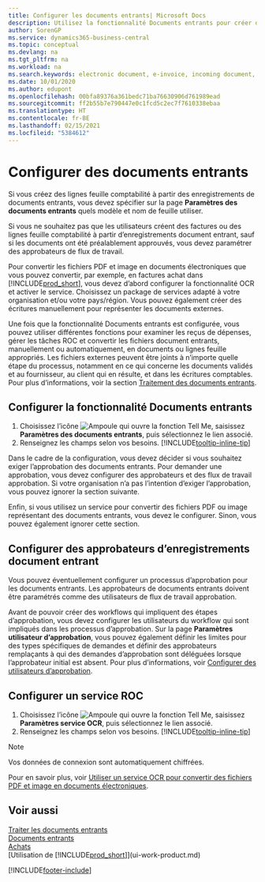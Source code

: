 ```yaml
---
title: Configurer les documents entrants| Microsoft Docs
description: Utilisez la fonctionnalité Documents entrants pour créer des documents électroniques, gérer des tâches OCR, importer des factures, et convertir des fichiers images.
author: SorenGP
ms.service: dynamics365-business-central
ms.topic: conceptual
ms.devlang: na
ms.tgt_pltfrm: na
ms.workload: na
ms.search.keywords: electronic document, e-invoice, incoming document, OCR, ecommerce, document exchange, import invoice
ms.date: 10/01/2020
ms.author: edupont
ms.openlocfilehash: 00bfa89376a361bedc71ba76630906d761989ead
ms.sourcegitcommit: ff2b55b7e790447e0c1fcd5c2ec7f7610338ebaa
ms.translationtype: HT
ms.contentlocale: fr-BE
ms.lasthandoff: 02/15/2021
ms.locfileid: "5384612"
---
```

# <a name="set-up-incoming-documents"></a>Configurer des documents entrants

Si vous créez des lignes feuille comptabilité à partir des enregistrements de documents entrants, vous devez spécifier sur la page **Paramètres des documents entrants** quels modèle et nom de feuille utiliser.

Si vous ne souhaitez pas que les utilisateurs créent des factures ou des lignes feuille comptabilité à partir d’enregistrements document entrant, sauf si les documents ont été préalablement approuvés, vous devez paramétrer des approbateurs de flux de travail.

Pour convertir les fichiers PDF et image en documents électroniques que vous pouvez convertir, par exemple, en factures achat dans [!INCLUDE[prod_short](includes/prod_short.md)], vous devez d’abord configurer la fonctionnalité OCR et activer le service. Choisissez un package de services adapté à votre organisation et/ou votre pays/région. Vous pouvez également créer des écritures manuellement pour représenter les documents externes.  

Une fois que la fonctionnalité Documents entrants est configurée, vous pouvez utiliser différentes fonctions pour examiner les reçus de dépenses, gérer les tâches ROC et convertir les fichiers document entrants, manuellement ou automatiquement, en documents ou lignes feuille appropriés. Les fichiers externes peuvent être joints à n’importe quelle étape du processus, notamment en ce qui concerne les documents validés et au fournisseur, au client qui en résulte, et dans les écritures comptables. Pour plus d’informations, voir la section [Traitement des documents entrants](across-process-income-documents.md).

## <a name="to-set-up-the-incoming-documents-feature"></a>Configurer la fonctionnalité Documents entrants

1. Choisissez l’icône ![Ampoule qui ouvre la fonction Tell Me](media/ui-search/search_small.png "Dites-moi ce que vous voulez faire"), saisissez **Paramètres des documents entrants**, puis sélectionnez le lien associé.
2. Renseignez les champs selon vos besoins. [!INCLUDE[tooltip-inline-tip](includes/tooltip-inline-tip_md.md)]

Dans le cadre de la configuration, vous devez décider si vous souhaitez exiger l’approbation des documents entrants. Pour demander une approbation, vous devez configurer des approbateurs et des flux de travail approbation. Si votre organisation n’a pas l’intention d’exiger l’approbation, vous pouvez ignorer la section suivante.  

Enfin, si vous utilisez un service pour convertir des fichiers PDF ou image représentant des documents entrants, vous devez le configurer. Sinon, vous pouvez également ignorer cette section.  

## <a name="to-set-up-approvers-of-incoming-document-records"></a>Configurer des approbateurs d’enregistrements document entrant

Vous pouvez éventuellement configurer un processus d’approbation pour les documents entrants. Les approbateurs de documents entrants doivent être paramétrés comme des utilisateurs de flux de travail approbation.

Avant de pouvoir créer des workflows qui impliquent des étapes d’approbation, vous devez configurer les utilisateurs du workflow qui sont impliqués dans les processus d’approbation. Sur la page **Paramètres utilisateur d’approbation**, vous pouvez également définir les limites pour des types spécifiques de demandes et définir des approbateurs remplaçants à qui des demandes d’approbation sont déléguées lorsque l’approbateur initial est absent. Pour plus d’informations, voir [Configurer des utilisateurs d’approbation](across-how-to-set-up-approval-users.md).

## <a name="to-set-up-an-ocr-service"></a>Configurer un service ROC

1. Choisissez l’icône ![Ampoule qui ouvre la fonction Tell Me](media/ui-search/search_small.png "Dites-moi ce que vous voulez faire"), saisissez **Paramètres service OCR**, puis sélectionnez le lien associé.
2. Renseignez les champs selon vos besoins. [!INCLUDE[tooltip-inline-tip](includes/tooltip-inline-tip_md.md)]

> [!NOTE]  
> Vos données de connexion sont automatiquement chiffrées.

Pour en savoir plus, voir [Utiliser un service OCR pour convertir des fichiers PDF et image en documents électroniques](across-how-use-ocr-pdf-images-files.md).  

## <a name="see-also"></a>Voir aussi

[Traiter les documents entrants](across-process-income-documents.md)  
[Documents entrants](across-income-documents.md)  
[Achats](purchasing-manage-purchasing.md)  
[Utilisation de [!INCLUDE[prod_short](includes/prod_short.md)]](ui-work-product.md)


[!INCLUDE[footer-include](includes/footer-banner.md)]